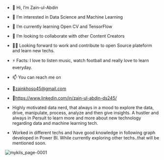 
- 👋 Hi, I’m Zain-ul-Abdin
- 👀 I’m interested in Data Science and Machine Learning
- 🌱 I’m currently learning Open CV and TensorFlow
- 💞️ I’m looking to collaborate with other Content Creators
- 🐱‍🚀 Looking forward to work and contribute to open Source plateform and learn new techs.
- ⚡ Facts: I love to listen music, watch football and really love to learn everyday.
- 📫 You can reach me on 
- 📧zainkhoso45@gmail.com
- 🔗https://www.linkedin.com/in/zain-ul-abdin-ds245/
- Highly motivated data nerd, that always in a mood to explore the data, drive, manipulate, process, analyze and then give insights. A hustler and always in Persuit to learn more and more about new technology regarding data and machine learning tech.



- Worked in different techs and have good knowledge in following graph developed in Power BI. While currently exploring other techs..that will be mentioned soon.

![mykils_page-0001](https://user-images.githubusercontent.com/47116254/142659424-1e28fe66-cc4b-4950-bb01-13331636ed9a.jpg)

